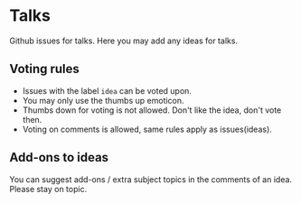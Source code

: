 # Talks
Github issues for talks. Here you may add any ideas for talks.

## Voting rules
- Issues with the label `idea` can be voted upon.
- You may only use the thumbs up emoticon.
- Thumbs down for voting is not allowed. Don't like the idea, don't vote then.
- Voting on comments is allowed, same rules apply as issues(ideas).

## Add-ons to ideas
You can suggest add-ons / extra subject topics in the comments of an idea. Please stay on topic.

